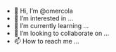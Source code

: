- 👋 Hi, I’m @omercola
- 👀 I’m interested in ...
- 🌱 I’m currently learning ...
- 💞️ I’m looking to collaborate on ...
- 📫 How to reach me ...

<!---
omercola/omercola is a ✨ special ✨ repository because its `README.md` (this file) appears on your GitHub profile.
You can click the Preview link to take a look at your changes.
--->
